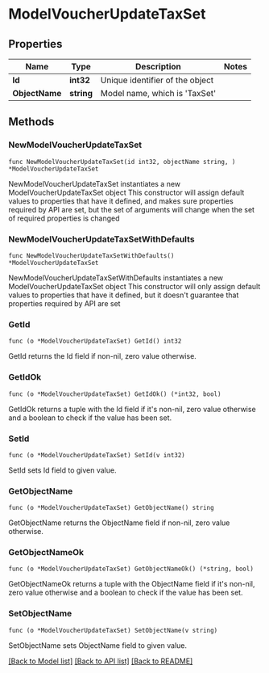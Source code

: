 # ModelVoucherUpdateTaxSet

## Properties

Name | Type | Description | Notes
------------ | ------------- | ------------- | -------------
**Id** | **int32** | Unique identifier of the object | 
**ObjectName** | **string** | Model name, which is &#39;TaxSet&#39; | 

## Methods

### NewModelVoucherUpdateTaxSet

`func NewModelVoucherUpdateTaxSet(id int32, objectName string, ) *ModelVoucherUpdateTaxSet`

NewModelVoucherUpdateTaxSet instantiates a new ModelVoucherUpdateTaxSet object
This constructor will assign default values to properties that have it defined,
and makes sure properties required by API are set, but the set of arguments
will change when the set of required properties is changed

### NewModelVoucherUpdateTaxSetWithDefaults

`func NewModelVoucherUpdateTaxSetWithDefaults() *ModelVoucherUpdateTaxSet`

NewModelVoucherUpdateTaxSetWithDefaults instantiates a new ModelVoucherUpdateTaxSet object
This constructor will only assign default values to properties that have it defined,
but it doesn't guarantee that properties required by API are set

### GetId

`func (o *ModelVoucherUpdateTaxSet) GetId() int32`

GetId returns the Id field if non-nil, zero value otherwise.

### GetIdOk

`func (o *ModelVoucherUpdateTaxSet) GetIdOk() (*int32, bool)`

GetIdOk returns a tuple with the Id field if it's non-nil, zero value otherwise
and a boolean to check if the value has been set.

### SetId

`func (o *ModelVoucherUpdateTaxSet) SetId(v int32)`

SetId sets Id field to given value.


### GetObjectName

`func (o *ModelVoucherUpdateTaxSet) GetObjectName() string`

GetObjectName returns the ObjectName field if non-nil, zero value otherwise.

### GetObjectNameOk

`func (o *ModelVoucherUpdateTaxSet) GetObjectNameOk() (*string, bool)`

GetObjectNameOk returns a tuple with the ObjectName field if it's non-nil, zero value otherwise
and a boolean to check if the value has been set.

### SetObjectName

`func (o *ModelVoucherUpdateTaxSet) SetObjectName(v string)`

SetObjectName sets ObjectName field to given value.



[[Back to Model list]](../README.md#documentation-for-models) [[Back to API list]](../README.md#documentation-for-api-endpoints) [[Back to README]](../README.md)


